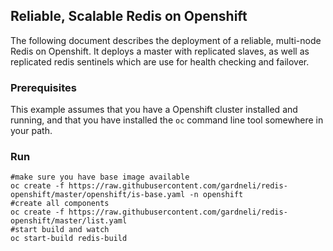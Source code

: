 ## Reliable, Scalable Redis on Openshift

The following document describes the deployment of a reliable, multi-node Redis on Openshift.  It deploys a master with replicated slaves, as well as replicated redis sentinels which are use for health checking and failover.

### Prerequisites

This example assumes that you have a Openshift cluster installed and running, and that you have installed the ```oc``` command line tool somewhere in your path.


### Run 

    #make sure you have base image available
    oc create -f https://raw.githubusercontent.com/gardneli/redis-openshift/master/openshift/is-base.yaml -n openshift
    #create all components
    oc create -f https://raw.githubusercontent.com/gardneli/redis-openshift/master/list.yaml
    #start build and watch 
    oc start-build redis-build
